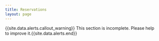 ```yaml
---
title: Reservations
layout: page
---
```


{{site.data.alerts.callout_warning}} This section is incomplete. Please help to improve it.{{site.data.alerts.end}} 